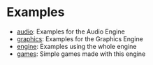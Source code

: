 # Examples

- [audio](audio): Examples for the Audio Engine
- [graphics](graphics): Examples for the Graphics Engine
- [engine](engine): Examples using the whole engine
- [games](games): Simple games made with this engine